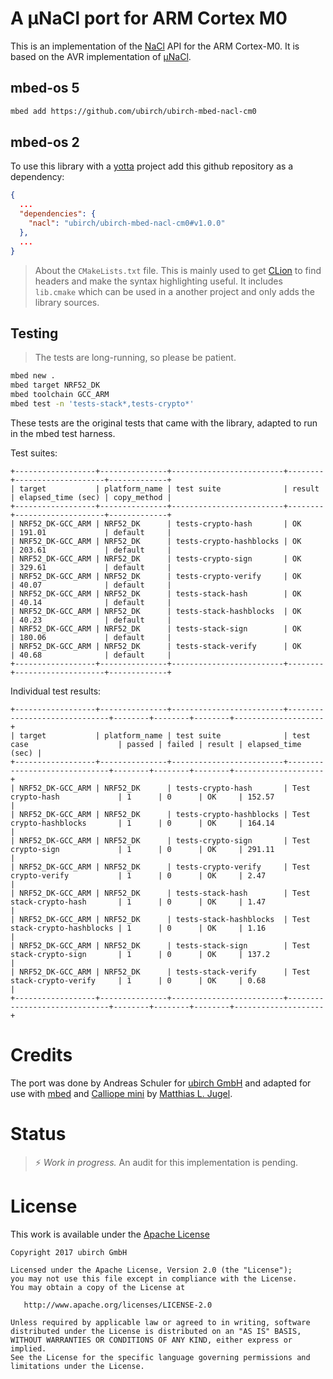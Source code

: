# A μNaCl port for ARM Cortex M0

This is an implementation of the [NaCl](https://nacl.cr.yp.to/) API
for the ARM Cortex-M0. It is based on the AVR implementation of
[μNaCl](https://munacl.cryptojedi.org/curve25519-atmega.shtml).

## mbed-os 5

```bash
mbed add https://github.com/ubirch/ubirch-mbed-nacl-cm0
```

## mbed-os 2

To use this library with a [yotta](http://docs.yottabuild.org/) project
add this github repository as a dependency:

```json
{
  ...
  "dependencies": {
    "nacl": "ubirch/ubirch-mbed-nacl-cm0#v1.0.0"
  },
  ...
}
```

> About the `CMakeLists.txt` file. This is mainly used to get
> [CLion](https://www.jetbrains.com/clion/) to find headers and make the
> syntax highlighting useful. It includes `lib.cmake` which can be used
> in a another project and only adds the library sources.

## Testing

> The tests are long-running, so please be patient.

```bash
mbed new .
mbed target NRF52_DK
mbed toolchain GCC_ARM
mbed test -n 'tests-stack*,tests-crypto*'
```

These tests are the original tests that came with the library, adapted to run in the mbed test harness.

Test suites:
```
+------------------+---------------+-------------------------+--------+--------------------+-------------+
| target           | platform_name | test suite              | result | elapsed_time (sec) | copy_method |
+------------------+---------------+-------------------------+--------+--------------------+-------------+
| NRF52_DK-GCC_ARM | NRF52_DK      | tests-crypto-hash       | OK     | 191.01             | default     |
| NRF52_DK-GCC_ARM | NRF52_DK      | tests-crypto-hashblocks | OK     | 203.61             | default     |
| NRF52_DK-GCC_ARM | NRF52_DK      | tests-crypto-sign       | OK     | 329.61             | default     |
| NRF52_DK-GCC_ARM | NRF52_DK      | tests-crypto-verify     | OK     | 40.07              | default     |
| NRF52_DK-GCC_ARM | NRF52_DK      | tests-stack-hash        | OK     | 40.14              | default     |
| NRF52_DK-GCC_ARM | NRF52_DK      | tests-stack-hashblocks  | OK     | 40.23              | default     |
| NRF52_DK-GCC_ARM | NRF52_DK      | tests-stack-sign        | OK     | 180.06             | default     |
| NRF52_DK-GCC_ARM | NRF52_DK      | tests-stack-verify      | OK     | 40.68              | default     |
+------------------+---------------+-------------------------+--------+--------------------+-------------+
```

Individual test results:
```
+------------------+---------------+-------------------------+------------------------------+--------+--------+--------+--------------------+
| target           | platform_name | test suite              | test case                    | passed | failed | result | elapsed_time (sec) |
+------------------+---------------+-------------------------+------------------------------+--------+--------+--------+--------------------+
| NRF52_DK-GCC_ARM | NRF52_DK      | tests-crypto-hash       | Test crypto-hash             | 1      | 0      | OK     | 152.57             |
| NRF52_DK-GCC_ARM | NRF52_DK      | tests-crypto-hashblocks | Test crypto-hashblocks       | 1      | 0      | OK     | 164.14             |
| NRF52_DK-GCC_ARM | NRF52_DK      | tests-crypto-sign       | Test crypto-sign             | 1      | 0      | OK     | 291.11             |
| NRF52_DK-GCC_ARM | NRF52_DK      | tests-crypto-verify     | Test crypto-verify           | 1      | 0      | OK     | 2.47               |
| NRF52_DK-GCC_ARM | NRF52_DK      | tests-stack-hash        | Test stack-crypto-hash       | 1      | 0      | OK     | 1.47               |
| NRF52_DK-GCC_ARM | NRF52_DK      | tests-stack-hashblocks  | Test stack-crypto-hashblocks | 1      | 0      | OK     | 1.16               |
| NRF52_DK-GCC_ARM | NRF52_DK      | tests-stack-sign        | Test stack-crypto-sign       | 1      | 0      | OK     | 137.2              |
| NRF52_DK-GCC_ARM | NRF52_DK      | tests-stack-verify      | Test stack-crypto-verify     | 1      | 0      | OK     | 0.68               |
+------------------+---------------+-------------------------+------------------------------+--------+--------+--------+--------------------+

```

# Credits

The port was done by Andreas Schuler for [ubirch GmbH](http://ubirch.com) and
adapted for use with [mbed](https://mbed.org) and [Calliope mini](http://calliope.cc)
by [Matthias L. Jugel](https://github.com/thinkberg).

# Status

> ⚡ *Work in progress.* An audit for this implementation is pending.

# License

This work is available under the [Apache License](LICENSE)

```
Copyright 2017 ubirch GmbH

Licensed under the Apache License, Version 2.0 (the "License");
you may not use this file except in compliance with the License.
You may obtain a copy of the License at

   http://www.apache.org/licenses/LICENSE-2.0

Unless required by applicable law or agreed to in writing, software
distributed under the License is distributed on an "AS IS" BASIS,
WITHOUT WARRANTIES OR CONDITIONS OF ANY KIND, either express or implied.
See the License for the specific language governing permissions and
limitations under the License.
````